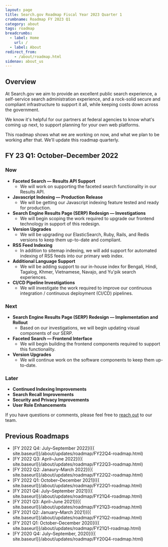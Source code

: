```yaml
---
layout: page
title: Search.gov Roadmap Fiscal Year 2023 Quarter 1
crumbname: Roadmap FY 2023 Q1
category: about
tags: roadmap
breadcrumbs:
  - label: Home
    url: /
  - label: About
redirect_from:
    - /about/roadmap.html
sidenav: about_us
---
```


## Overview

At Search.gov we aim to provide an excellent public search experience, a self-service search administration experience, and a rock-solid secure and compliant infrastructure to support it all, while keeping costs down across the government.

We know it's helpful for our partners at federal agencies to know what's coming up next, to support planning for your own web platforms. 

This roadmap shows what we are working on now, and what we plan to be working after that. We'll update this roadmap quarterly.


## FY 23 Q1: October&ndash;December 2022

### Now

* **Faceted Search &mdash; Results API Support**
  * We will work on supporting the faceted search functionality in our Results API.
* **Javascript Indexing &mdash; Production Release**
  * We will be getting our Javascript indexing feature tested and ready for production.
* **Search Engine Results Page (SERP) Redesign &mdash; Investigations**
  * We will begin scoping the work required to upgrade our frontend technology in support of this redesign.
* **Version Upgrades**
  * We will be upgrading our ElasticSearch, Ruby, Rails, and Redis versions to keep them up-to-date and compliant. 
* **RSS Feed Indexing**
  * In addition to sitemap indexing, we will add support for automated indexing of RSS feeds into our primary web index.
* **Additional Language Support**
  * We will be adding support to our in-house index for Bengali, Hindi, Tagalog, Khmer, Vietnamese, Navajo, and Yu'pik search experiences.
* **CI/CD Pipeline Investigations**
  * We will investigate the work required to improve our continuous integration / continuous deployment (CI/CD) pipelines.


### Next

* **Search Engine Results Page (SERP) Redesign &mdash; Implementation and Rollout**
  * Based on our investigations, we will begin updating visual components of our SERP. 
* **Faceted Search &mdash; Frontend Interface**
  * We will begin building the frontend components required to support this functionality.
* **Version Upgrades**
  * We will continue work on the software components to keep them up-to-date.


### Later

* **Continued Indexing Improvements**
* **Search Recall Improvements**
* **Security and Privacy Improvements**
* **User Role Enhancements** 

If you have questions or comments, please feel free to [reach out](mailto:search@gsa.gov) to our team.

## Previous Roadmaps

* [FY 2022 Q4: July&ndash;September 2022]({{ site.baseurl}}/about/updates/roadmap/FY22Q4-roadmap.html)
* [FY 2022 Q3: April&ndash;June 2022]({{ site.baseurl}}/about/updates/roadmap/FY22Q3-roadmap.html)
* [FY 2022 Q2: Janaury&ndash;March 2022]({{ site.baseurl}}/about/updates/roadmap/FY22Q2-roadmap.html)
* [FY 2022 Q1: October&ndash;December 2021]({{ site.baseurl}}/about/updates/roadmap/FY22Q1-roadmap.html)
* [FY 2021 Q4: July&ndash;September 2021]({{ site.baseurl}}/about/updates/roadmap/FY21Q4-roadmap.html)
* [FY 2021 Q3: April&ndash;June 2021]({{ site.baseurl}}/about/updates/roadmap/FY21Q3-roadmap.html)
* [FY 2021 Q2: January&ndash;March 2021]({{ site.baseurl}}/about/updates/roadmap/FY21Q2-roadmap.html)
* [FY 2021 Q1: October&ndash;December 2020]({{ site.baseurl}}/about/updates/roadmap/FY21Q1-roadmap.html)
* [FY 2020 Q4: July&ndash;September, 2020]({{ site.baseurl}}/about/updates/roadmap/FY20Q4-roadmap.html)
